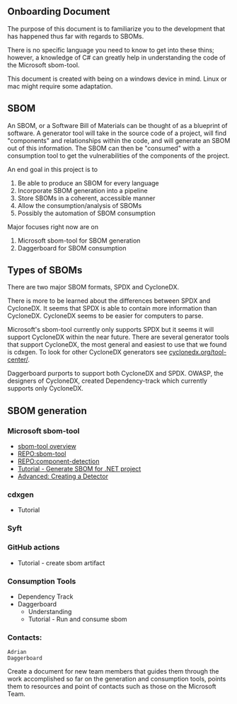 ## Onboarding Document

The purpose of this document is to familiarize you to the development that has happened thus far with regards to SBOMs.

There is no specific language you need to know to get into these thins; however, a knowledge of C# can greatly help in understanding the code of the Microsoft sbom-tool.

This document is created with being on a windows device in mind. Linux or mac might require some adaptation.

## SBOM

An SBOM, or a Software Bill of Materials can be thought of as a blueprint of software. A generator tool will take in the source code of a project, will find "components" and relationships within the code, and will generate an SBOM out of this information. The SBOM can then be "consumed" with a consumption tool to get the vulnerabilities of the components of the project. 

An end goal in this project is to 
1. Be able to produce an SBOM for every language
2. Incorporate SBOM generation into a pipeline
3. Store SBOMs in a coherent, accessible manner
4. Allow the consumption/analysis of SBOMs 
5. Possibly the automation of SBOM consumption

Major focuses right now are on
1. Microsoft sbom-tool for SBOM generation
2. Daggerboard for SBOM consumption


## Types of SBOMs

There are two major SBOM formats, SPDX and CycloneDX. 

There is more to be learned about the differences between SPDX and CycloneDX. It seems that SPDX is able to contain more information than CycloneDX. CycloneDX seems to be easier for computers to parse. 

Microsoft's sbom-tool currently only supports SPDX but it seems it will support CycloneDX within the near future. There are several generator tools that support CycloneDX, the most general and easiest to use that we found is cdxgen. To look for other CycloneDX generators see [cyclonedx.org/tool-center/](https://cyclonedx.org/tool-center/). 

Daggerboard purports to support both CycloneDX and SPDX. OWASP, the designers of CycloneDX, created Dependency-track which currently supports only CycloneDX.

## SBOM generation

### Microsoft sbom-tool​
-    [sbom-tool overview](sbom-tool.md)
-    [REPO:sbom-tool](https://github.com/microsoft/sbom-tool)
-    [REPO:component-detection](https://github.com/microsoft/component-detection)
-    [Tutorial - Generate SBOM for .NET project](sbomtool-example-dotnet.md)
-    [Advanced: Creating a Detector](https://github.com/microsoft/component-detection/blob/main/docs/creating-a-new-detector.md)


### cdxgen
-    Tutorial

### Syft

### GitHub actions
-    Tutorial - create sbom artifact

### Consumption Tools
-    Dependency Track
-    Daggerboard
       - Understanding
       - Tutorial - Run and consume sbom


### Contacts:
    Adrian
    Daggerboard


Create a document for new team members that guides them through the work accomplished so far on the generation and consumption tools, points them to resources and point of contacts such as those on the Microsoft Team.